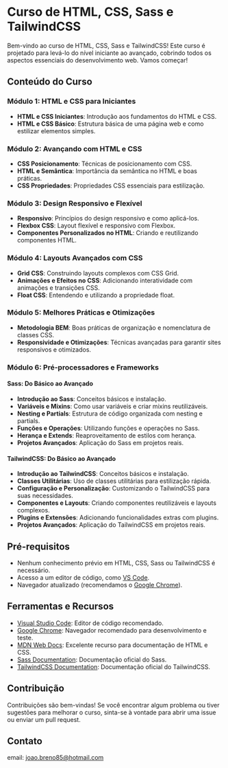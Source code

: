 # Curso de HTML, CSS, Sass e TailwindCSS

Bem-vindo ao curso de HTML, CSS, Sass e TailwindCSS! Este curso é projetado para levá-lo do nível iniciante ao avançado, cobrindo todos os aspectos essenciais do desenvolvimento web. Vamos começar!

## Conteúdo do Curso

### Módulo 1: HTML e CSS para Iniciantes
- **HTML e CSS Iniciantes**: Introdução aos fundamentos do HTML e CSS.
- **HTML e CSS Básico**: Estrutura básica de uma página web e como estilizar elementos simples.

### Módulo 2: Avançando com HTML e CSS
- **CSS Posicionamento**: Técnicas de posicionamento com CSS.
- **HTML e Semântica**: Importância da semântica no HTML e boas práticas.
- **CSS Propriedades**: Propriedades CSS essenciais para estilização.

### Módulo 3: Design Responsivo e Flexível
- **Responsivo**: Princípios do design responsivo e como aplicá-los.
- **Flexbox CSS**: Layout flexível e responsivo com Flexbox.
- **Componentes Personalizados no HTML**: Criando e reutilizando componentes HTML.

### Módulo 4: Layouts Avançados com CSS
- **Grid CSS**: Construindo layouts complexos com CSS Grid.
- **Animações e Efeitos no CSS**: Adicionando interatividade com animações e transições CSS.
- **Float CSS**: Entendendo e utilizando a propriedade float.

### Módulo 5: Melhores Práticas e Otimizações
- **Metodologia BEM**: Boas práticas de organização e nomenclatura de classes CSS.
- **Responsividade e Otimizações**: Técnicas avançadas para garantir sites responsivos e otimizados.

### Módulo 6: Pré-processadores e Frameworks

#### Sass: Do Básico ao Avançado
- **Introdução ao Sass**: Conceitos básicos e instalação.
- **Variáveis e Mixins**: Como usar variáveis e criar mixins reutilizáveis.
- **Nesting e Partials**: Estrutura de código organizada com nesting e partials.
- **Funções e Operações**: Utilizando funções e operações no Sass.
- **Herança e Extends**: Reaproveitamento de estilos com herança.
- **Projetos Avançados**: Aplicação do Sass em projetos reais.

#### TailwindCSS: Do Básico ao Avançado
- **Introdução ao TailwindCSS**: Conceitos básicos e instalação.
- **Classes Utilitárias**: Uso de classes utilitárias para estilização rápida.
- **Configuração e Personalização**: Customizando o TailwindCSS para suas necessidades.
- **Componentes e Layouts**: Criando componentes reutilizáveis e layouts complexos.
- **Plugins e Extensões**: Adicionando funcionalidades extras com plugins.
- **Projetos Avançados**: Aplicação do TailwindCSS em projetos reais.

## Pré-requisitos

- Nenhum conhecimento prévio em HTML, CSS, Sass ou TailwindCSS é necessário.
- Acesso a um editor de código, como [VS Code](https://code.visualstudio.com/).
- Navegador atualizado (recomendamos o [Google Chrome](https://www.google.com/chrome/)).

## Ferramentas e Recursos

- [Visual Studio Code](https://code.visualstudio.com/): Editor de código recomendado.
- [Google Chrome](https://www.google.com/chrome/): Navegador recomendado para desenvolvimento e teste.
- [MDN Web Docs](https://developer.mozilla.org/pt-BR/): Excelente recurso para documentação de HTML e CSS.
- [Sass Documentation](https://sass-lang.com/documentation): Documentação oficial do Sass.
- [TailwindCSS Documentation](https://tailwindcss.com/docs): Documentação oficial do TailwindCSS.

## Contribuição

Contribuições são bem-vindas! Se você encontrar algum problema ou tiver sugestões para melhorar o curso, sinta-se à vontade para abrir uma issue ou enviar um pull request.

## Contato
email: joao.breno85@hotmail.com